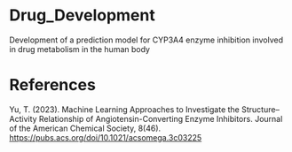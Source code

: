 # Drug_Development
Development of a prediction model for CYP3A4 enzyme inhibition involved in drug metabolism in the human body





# References
Yu, T. (2023). Machine Learning Approaches to Investigate the Structure–Activity Relationship of Angiotensin-Converting Enzyme Inhibitors. Journal of the American Chemical Society, 8(46). https://pubs.acs.org/doi/10.1021/acsomega.3c03225
